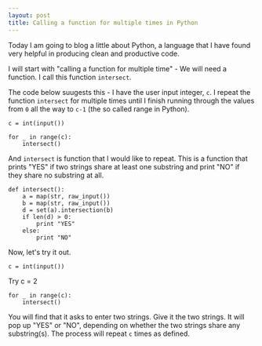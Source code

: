 ```yaml
---
layout: post
title: Calling a function for multiple times in Python
---
```


Today I am going to blog a little about Python, a language that I have found very helpful in producing clean and productive code.

I will start with "calling a function for multiple time" - We will need a function. I call this function `intersect`. 

The code below suugests this - I have the user input integer, `c`.  I repeat the function `intersect` for multiple times until I finish running through the values from `0` all the way to `c-1` (the so called range in Python).

    c = int(input())
    
    for _ in range(c):
        intersect()
        
And `intersect` is function that I would like to repeat.  This is a function that prints "YES" if two strings share at least one substring and print "NO" if they share no substring at all.

    def intersect():
        a = map(str, raw_input())
        b = map(str, raw_input())
        d = set(a).intersection(b)
        if len(d) > 0:
            print "YES"
        else:
            print "NO"

Now, let's try it out. 

    c = int(input())

Try c = 2

    for _ in range(c):
        intersect()

You will find that it asks to enter two strings. Give it the two strings. It will pop up "YES" or "NO", depending on whether the two strings share any substring(s). The process will repeat `c` times as defined. 
